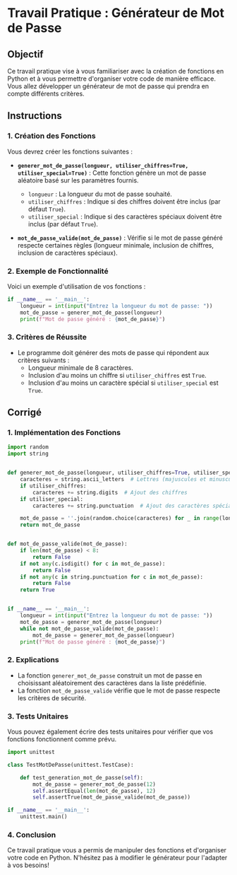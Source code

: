 # Travail Pratique : Générateur de Mot de Passe

## Objectif
Ce travail pratique vise à vous familiariser avec la création de fonctions en Python et à vous permettre d'organiser votre code de manière efficace. Vous allez développer un générateur de mot de passe qui prendra en compte différents critères.

## Instructions

### 1. Création des Fonctions

Vous devrez créer les fonctions suivantes :

- **`generer_mot_de_passe(longueur, utiliser_chiffres=True, utiliser_special=True)`** : Cette fonction génère un mot de passe aléatoire basé sur les paramètres fournis.
  - `longueur` : La longueur du mot de passe souhaité.
  - `utiliser_chiffres` : Indique si des chiffres doivent être inclus (par défaut `True`).
  - `utiliser_special` : Indique si des caractères spéciaux doivent être inclus (par défaut `True`).

- **`mot_de_passe_valide(mot_de_passe)`** : Vérifie si le mot de passe généré respecte certaines règles (longueur minimale, inclusion de chiffres, inclusion de caractères spéciaux).

### 2. Exemple de Fonctionnalité

Voici un exemple d'utilisation de vos fonctions :

```python
if __name__ == '__main__':
    longueur = int(input("Entrez la longueur du mot de passe: "))
    mot_de_passe = generer_mot_de_passe(longueur)
    print(f"Mot de passe généré : {mot_de_passe}")
```

### 3. Critères de Réussite
- Le programme doit générer des mots de passe qui répondent aux critères suivants :
  - Longueur minimale de 8 caractères.
  - Inclusion d'au moins un chiffre si `utiliser_chiffres` est `True`.
  - Inclusion d'au moins un caractère spécial si `utiliser_special` est `True`.

## Corrigé

### 1. Implémentation des Fonctions

```python
import random
import string


def generer_mot_de_passe(longueur, utiliser_chiffres=True, utiliser_special=True):
    caracteres = string.ascii_letters  # Lettres (majuscules et minuscules)
    if utiliser_chiffres:
        caracteres += string.digits  # Ajout des chiffres
    if utiliser_special:
        caracteres += string.punctuation  # Ajout des caractères spéciaux

    mot_de_passe = ''.join(random.choice(caracteres) for _ in range(longueur))
    return mot_de_passe


def mot_de_passe_valide(mot_de_passe):
    if len(mot_de_passe) < 8:
        return False
    if not any(c.isdigit() for c in mot_de_passe):
        return False
    if not any(c in string.punctuation for c in mot_de_passe):
        return False
    return True


if __name__ == '__main__':
    longueur = int(input("Entrez la longueur du mot de passe: "))
    mot_de_passe = generer_mot_de_passe(longueur)
    while not mot_de_passe_valide(mot_de_passe):
        mot_de_passe = generer_mot_de_passe(longueur)
    print(f"Mot de passe généré : {mot_de_passe}")
```

### 2. Explications
- La fonction `generer_mot_de_passe` construit un mot de passe en choisissant aléatoirement des caractères dans la liste prédéfinie.
- La fonction `mot_de_passe_valide` vérifie que le mot de passe respecte les critères de sécurité.

### 3. Tests Unitaires
Vous pouvez également écrire des tests unitaires pour vérifier que vos fonctions fonctionnent comme prévu.

```python
import unittest

class TestMotDePasse(unittest.TestCase):

    def test_generation_mot_de_passe(self):
        mot_de_passe = generer_mot_de_passe(12)
        self.assertEqual(len(mot_de_passe), 12)
        self.assertTrue(mot_de_passe_valide(mot_de_passe))

if __name__ == '__main__':
    unittest.main()
```

### 4. Conclusion
Ce travail pratique vous a permis de manipuler des fonctions et d'organiser votre code en Python. N'hésitez pas à modifier le générateur pour l'adapter à vos besoins!